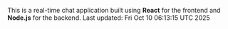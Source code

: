 This is a real-time chat application built using **React** for the frontend and **Node.js** for the backend.
Last updated: Fri Oct 10 06:13:15 UTC 2025
